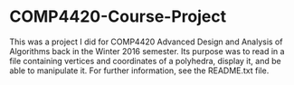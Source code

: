 # COMP4420-Course-Project

This was a project I did for COMP4420 Advanced Design and Analysis of Algorithms back in the Winter 2016 semester. Its purpose was to
read in a file containing vertices and coordinates of a polyhedra, display it, and be able to manipulate it. For further information,
see the README.txt file.

